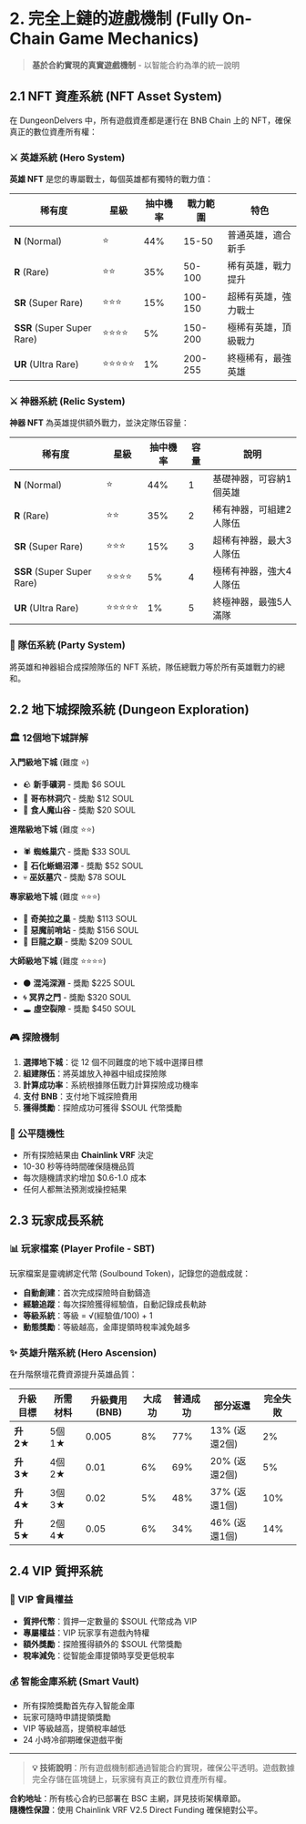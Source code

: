 # 2. 完全上鏈的遊戲機制 (Fully On-Chain Game Mechanics)

> **基於合約實現的真實遊戲機制** - 以智能合約為準的統一說明

## 2.1 NFT 資產系統 (NFT Asset System)

在 DungeonDelvers 中，所有遊戲資產都是運行在 BNB Chain 上的 NFT，確保真正的數位資產所有權：

### ⚔️ 英雄系統 (Hero System)
**英雄 NFT** 是您的專屬戰士，每個英雄都有獨特的戰力值：

| 稀有度 | 星級 | 抽中機率 | 戰力範圍 | 特色 |
|--------|------|----------|----------|------|
| **N** (Normal) | ⭐ | 44% | 15-50 | 普通英雄，適合新手 |
| **R** (Rare) | ⭐⭐ | 35% | 50-100 | 稀有英雄，戰力提升 |
| **SR** (Super Rare) | ⭐⭐⭐ | 15% | 100-150 | 超稀有英雄，強力戰士 |
| **SSR** (Super Super Rare) | ⭐⭐⭐⭐ | 5% | 150-200 | 極稀有英雄，頂級戰力 |
| **UR** (Ultra Rare) | ⭐⭐⭐⭐⭐ | 1% | 200-255 | 終極稀有，最強英雄 |

### ⚔️ 神器系統 (Relic System)
**神器 NFT** 為英雄提供額外戰力，並決定隊伍容量：

| 稀有度 | 星級 | 抽中機率 | 容量 | 說明 |
|--------|------|----------|------|------|
| **N** (Normal) | ⭐ | 44% | 1 | 基礎神器，可容納1個英雄 |
| **R** (Rare) | ⭐⭐ | 35% | 2 | 稀有神器，可組建2人隊伍 |
| **SR** (Super Rare) | ⭐⭐⭐ | 15% | 3 | 超稀有神器，最大3人隊伍 |
| **SSR** (Super Super Rare) | ⭐⭐⭐⭐ | 5% | 4 | 極稀有神器，強大4人隊伍 |
| **UR** (Ultra Rare) | ⭐⭐⭐⭐⭐ | 1% | 5 | 終極神器，最強5人滿隊 |

### 👥 隊伍系統 (Party System)
將英雄和神器組合成探險隊伍的 NFT 系統，隊伍總戰力等於所有英雄戰力的總和。

## 2.2 地下城探險系統 (Dungeon Exploration)

### 🏛️ 12個地下城詳解

**入門級地下城** (難度 ⭐)
- 🪨 **新手礦洞** - 獎勵 $6 SOUL
- 👹 **哥布林洞穴** - 獎勵 $12 SOUL  
- 🗿 **食人魔山谷** - 獎勵 $20 SOUL

**進階級地下城** (難度 ⭐⭐)
- 🕷️ **蜘蛛巢穴** - 獎勵 $33 SOUL
- 🦎 **石化蜥蜴沼澤** - 獎勵 $52 SOUL
- 💀 **巫妖墓穴** - 獎勵 $78 SOUL

**專家級地下城** (難度 ⭐⭐⭐)
- 🐲 **奇美拉之巢** - 獎勵 $113 SOUL
- 👹 **惡魔前哨站** - 獎勵 $156 SOUL
- 🐉 **巨龍之巔** - 獎勵 $209 SOUL

**大師級地下城** (難度 ⭐⭐⭐⭐)
- ⚫ **混沌深淵** - 獎勵 $225 SOUL
- 🌀 **冥界之門** - 獎勵 $320 SOUL
- 🕳️ **虛空裂隙** - 獎勵 $450 SOUL

### 🎮 探險機制

1. **選擇地下城**：從 12 個不同難度的地下城中選擇目標
2. **組建隊伍**：將英雄放入神器中組成探險隊
3. **計算成功率**：系統根據隊伍戰力計算探險成功機率
4. **支付 BNB**：支付地下城探險費用
5. **獲得獎勵**：探險成功可獲得 $SOUL 代幣獎勵

### 🎲 公平隨機性
- 所有探險結果由 **Chainlink VRF** 決定
- 10-30 秒等待時間確保隨機品質
- 每次隨機請求約增加 $0.6-1.0 成本
- 任何人都無法預測或操控結果

## 2.3 玩家成長系統

### 📊 玩家檔案 (Player Profile - SBT)
玩家檔案是靈魂綁定代幣 (Soulbound Token)，記錄您的遊戲成就：

- **自動創建**：首次完成探險時自動鑄造
- **經驗追蹤**：每次探險獲得經驗值，自動記錄成長軌跡
- **等級系統**：等級 = √(經驗值/100) + 1
- **動態獎勵**：等級越高，金庫提領時稅率減免越多

### ✨ 英雄升階系統 (Hero Ascension)
在升階祭壇花費資源提升英雄品質：

| 升級目標 | 所需材料 | 升級費用 (BNB) | 大成功 | 普通成功 | 部分返還 | 完全失敗 |
|----------|----------|----------------|---------|----------|----------|----------|
| **升 2★** | 5個 1★ | 0.005 | 8% | 77% | 13% (返還2個) | 2% |
| **升 3★** | 4個 2★ | 0.01 | 6% | 69% | 20% (返還2個) | 5% |
| **升 4★** | 3個 3★ | 0.02 | 5% | 48% | 37% (返還1個) | 10% |
| **升 5★** | 2個 4★ | 0.05 | 6% | 34% | 46% (返還1個) | 14% |

## 2.4 VIP 質押系統

### 🌟 VIP 會員權益
- **質押代幣**：質押一定數量的 $SOUL 代幣成為 VIP
- **專屬權益**：VIP 玩家享有遊戲內特權
- **額外獎勵**：探險獲得額外的 $SOUL 代幣獎勵
- **稅率減免**：從智能金庫提領時享受更低稅率

### 💰 智能金庫系統 (Smart Vault)
- 所有探險獎勵首先存入智能金庫
- 玩家可隨時申請提領獎勵
- VIP 等級越高，提領稅率越低
- 24 小時冷卻期確保遊戲平衡

---

> **💡 技術說明**：所有遊戲機制都通過智能合約實現，確保公平透明。遊戲數據完全存儲在區塊鏈上，玩家擁有真正的數位資產所有權。

**合約地址**：所有核心合約已部署在 BSC 主網，詳見技術架構章節。  
**隨機性保證**：使用 Chainlink VRF V2.5 Direct Funding 確保絕對公平。